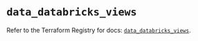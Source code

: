 # `data_databricks_views`

Refer to the Terraform Registry for docs: [`data_databricks_views`](https://registry.terraform.io/providers/databricks/databricks/1.72.0/docs/data-sources/views).
